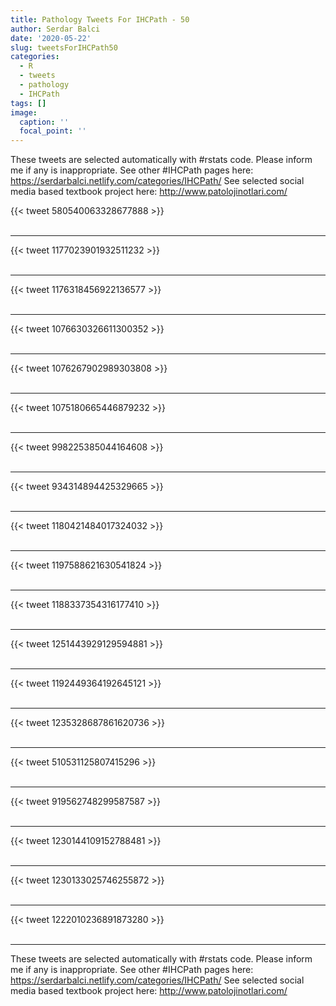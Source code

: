 ```yaml
---
title: Pathology Tweets For IHCPath - 50
author: Serdar Balci
date: '2020-05-22'
slug: tweetsForIHCPath50
categories:
  - R
  - tweets
  - pathology
  - IHCPath
tags: []
image:
  caption: ''
  focal_point: ''
---
```



These tweets are selected automatically with #rstats code. Please inform me if any is inappropriate.
See other #IHCPath pages here: https://serdarbalci.netlify.com/categories/IHCPath/ 
See selected social media based textbook project here: http://www.patolojinotlari.com/

{{< tweet 580540063328677888 >}}
<br>
<br>
<hr>
{{< tweet 1177023901932511232 >}}
<br>
<br>
<hr>
{{< tweet 1176318456922136577 >}}
<br>
<br>
<hr>
{{< tweet 1076630326611300352 >}}
<br>
<br>
<hr>
{{< tweet 1076267902989303808 >}}
<br>
<br>
<hr>
{{< tweet 1075180665446879232 >}}
<br>
<br>
<hr>
{{< tweet 998225385044164608 >}}
<br>
<br>
<hr>
{{< tweet 934314894425329665 >}}
<br>
<br>
<hr>
{{< tweet 1180421484017324032 >}}
<br>
<br>
<hr>
{{< tweet 1197588621630541824 >}}
<br>
<br>
<hr>
{{< tweet 1188337354316177410 >}}
<br>
<br>
<hr>
{{< tweet 1251443929129594881 >}}
<br>
<br>
<hr>
{{< tweet 1192449364192645121 >}}
<br>
<br>
<hr>
{{< tweet 1235328687861620736 >}}
<br>
<br>
<hr>
{{< tweet 510531125807415296 >}}
<br>
<br>
<hr>
{{< tweet 919562748299587587 >}}
<br>
<br>
<hr>
{{< tweet 1230144109152788481 >}}
<br>
<br>
<hr>
{{< tweet 1230133025746255872 >}}
<br>
<br>
<hr>
{{< tweet 1222010236891873280 >}}
<br>
<br>
<hr>


These tweets are selected automatically with #rstats code. Please inform me if any is inappropriate.
See other #IHCPath pages here: https://serdarbalci.netlify.com/categories/IHCPath/ 
See selected social media based textbook project here: http://www.patolojinotlari.com/
